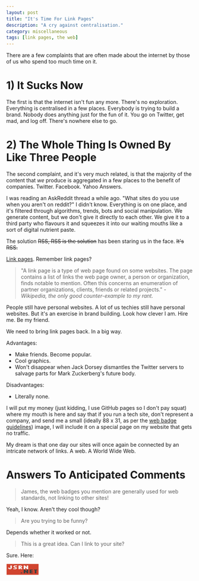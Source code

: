 ```yaml
---
layout: post
title: "It's Time For Link Pages"
description: "A cry against centralisation."
category: miscellaneous
tags: [link pages, the web]
---
```

There are a few complaints that are often made about the internet by those of us who spend too much time on it.

# 1) It Sucks Now

The first is that the internet isn't fun any more. There's no exploration. Everything is centralised in a few places. Everybody is trying to build a brand. Nobody does anything just for the fun of it. You go on Twitter, get mad, and log off. There's nowhere else to go.

# 2) The Whole Thing Is Owned By Like Three People

The second complaint, and it's very much related, is that the majority of the content that *we* produce is aggregated in a few places to the benefit of companies. Twitter. Facebook. Yahoo Answers.

I was reading an AskReddit thread a while ago. "What sites do you use when you aren't on reddit?" I didn't know. Everything is on one place, and it's filtered through algorithms, trends, bots and social manipulation. We generate content, but we don't give it directly to each other. We give it to a third party who flavours it and squeezes it into our waiting mouths like a sort of digital nutrient paste.

The solution ~~RSS, RSS is the solution~~ has been staring us in the face. ~~It's RSS.~~

[Link pages](https://en.wikipedia.org/wiki/Link_page). Remember link pages?

> "A link page is a type of web page found on some websites. The page contains a list of links the web page owner, a person or organization, finds notable to mention. Often this concerns an enumeration of partner organizations, clients, friends or related projects." - *Wikipedia, the only good counter-example to my rant.*

People still have personal websites. A lot of us techies still have personal websites. But it's an exercise in brand building. Look how clever I am. Hire me. Be my friend.

We need to bring link pages back. In a big way.

Advantages:

- Make friends. Become popular.
- Cool graphics.
- Won't disappear when Jack Dorsey dismantles the Twitter servers to salvage parts for Mark Zuckerberg's future body.

Disadvantages:

- Literally none.

I will put my money (just kidding, I use GitHub pages so I don't pay squat) where my mouth is here and say that if you run a tech site, don't represent a company, and send me a small (ideally 88 x 31, as per the [web badge guidelines](https://en.wikipedia.org/wiki/Web_badge)) image, I will include it on a special page on my website that gets no traffic.

My dream is that one day our sites will once again be connected by an intricate network of links. A web. A World Wide Web.

# Answers To Anticipated Comments

> James, the web badges you mention are generally used for web standards, not linking to other sites!

Yeah, I know. Aren't they cool though?

> Are you trying to be funny?

Depends whether it worked or not.

> This is a great idea. Can I link to your site?

Sure. Here:

![my badge](/assets/images/badge.png)